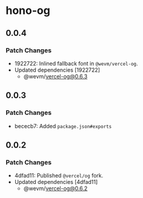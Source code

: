 # hono-og

## 0.0.4

### Patch Changes

- 1922722: Inlined fallback font in `@wevm/vercel-og`.
- Updated dependencies [1922722]
  - @wevm/vercel-og@0.6.3

## 0.0.3

### Patch Changes

- bececb7: Added `package.json#exports`

## 0.0.2

### Patch Changes

- 4dfad11: Published `@vercel/og` fork.
- Updated dependencies [4dfad11]
  - @wevm/vercel-og@0.6.2
